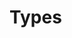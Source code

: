# Types

<!-- Generated by documentation.js. Update this documentation by updating the source code. -->
